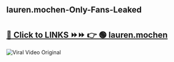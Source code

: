 
 ## lauren.mochen-Only-Fans-Leaked

# <h2><a href="https://clipsfans.com/lauren.mochen&ref=git">🔗 Click to LINKS ⏩⏩ 👉 🟢 lauren.mochen </a></h2>

<a href="https://clipsfans.com/lauren.mochen&ref=git" rel="nofollow" data-target="animated-image.originalLink"><img src="https://i.ibb.co.com/xMMVF88/686577567.gif" alt="Viral Video Original" style="max-width: 100%; display: inline-block;" data-target="animated-image.originalImage"></a>
